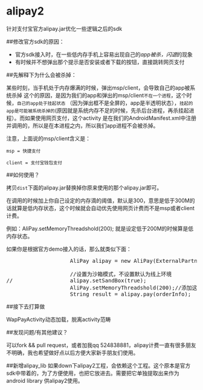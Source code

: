 alipay2
=======

针对支付宝官方alipay.jar优化一些逻辑之后的sdk

##修改官方sdk的原因：

- 官方sdk接入时，在一些低内存手机上容易出现自己的*app被杀，闪退*的现象
- 有时候并不想弹出那个提示是否安装或者下载的按钮，直接跳转网页支付


##先解释下为什么会被杀掉：

某些时刻，当手机处于内存爆满的时候，弹出msp/client，会导致自己的app被系统杀掉
这个的原因，是因为我们的app和弹出的msp/client`不在一个进程`，这个时候，`自己的app处于挂起状态`
（因为弹出框不是全屏的，app是半透明状态），`挂起的app是可能被系统杀掉的`(原因就是系统内存不足的时候，先杀后台进程，再杀挂起进程）。而如果使用网页支付，这个activity
是在我们的AndroidManifest.xml中注册并调用的，所以是在本进程之内，所以我们app进程不会被杀掉。

注意，上面说的msp/client含义是：

`msp = 快捷支付`

`client = 支付宝钱包支付`

##如何使用？

拷贝`dist`下面的alipay.jar替换掉你原来使用的那个alipay.jar即可。

在调用的时候加上你自己设定的内存滴的阈值，默认是300，意思是低于300M的话就算是低内存状态，这个时候就会自动优先使用网页计费而不是msp或者client计费。

例如：AliPay.setMemoryThreadshold(200); 就是设定低于200M的时候算是低内存状态。

如果你是根据官方demo接入的话，那么就类似下面：
<pre>
					AliPay alipay = new AliPay(ExternalPartner.this, mHandler);
					
					//设置为沙箱模式，不设置默认为线上环境
//					alipay.setSandBox(true);
					AliPay.setMemoryThreadshold(200);//添加这句话，不添加默认设定为300M是低内存状态
					String result = alipay.pay(orderInfo);
</pre>

##接下去打算做

WapPayActivity动态加载，脱离activity范畴


##发现问题/有其他建议？

可以fork && pull request，或者加我qq 524838881，alipay计费一直有很多朋友不明确，我也希望做好点以后方便大家新手朋友们使用。

##新增alipay_lib
如果down下alipay2工程，会依赖这个工程。这个原本是官方sdk中带着的，为了方便使用，也把它放进去。需要把它单独提取出来作为android library 供alipay2使用。
